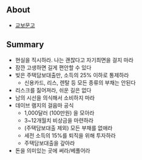 
## About

- [교보문고](https://product.kyobobook.co.kr/detail/S000001461178)

## Summary

- 현실을 직시하라. 나는 괜찮다고 자기최면을 걸지 마라
- 잠깐 고생하면 길게 편안할 수 있다
- 빚은 주택담보대출만, 소득의 25% 이하로 통제하라
	- 신용카드, 리스, 렌탈 등 모든 종류의 부채는 안된다
- 리스크를 짊어져라, 쉬운 길은 없다
- 남의 시선을 의식해서 소비하지 마라
- 데이브 램지의 걸음마 공식
	- 1,000달러 (100만원) 을 모아라
	- 3~12개월치 비상금을 마련하라
	- (주택담보대출 제외) 모든 부채를 없애라
	- 세전 소득의 15%를 퇴직을 위해 투자하라
	- 주택담보대출을 갚아라
- 돈을 의미있는 곳에 써라/베풀어라
